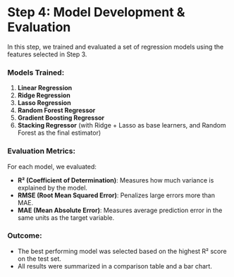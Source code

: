 # Step 4: Model Development & Evaluation

In this step, we trained and evaluated a set of regression models using the features selected in Step 3.

### Models Trained:
1. **Linear Regression**
2. **Ridge Regression**
3. **Lasso Regression**
4. **Random Forest Regressor**
5. **Gradient Boosting Regressor**
6. **Stacking Regressor** (with Ridge + Lasso as base learners, and Random Forest as the final estimator)

### Evaluation Metrics:
For each model, we evaluated:
- **R² (Coefficient of Determination)**: Measures how much variance is explained by the model.
- **RMSE (Root Mean Squared Error)**: Penalizes large errors more than MAE.
- **MAE (Mean Absolute Error)**: Measures average prediction error in the same units as the target variable.

### Outcome:
- The best performing model was selected based on the highest R² score on the test set.
- All results were summarized in a comparison table and a bar chart.
